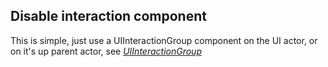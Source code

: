 ## Disable interaction component

This is simple, just use a UIInteractionGroup component on the UI actor, or on it's up parent actor, see *[UIInteractionGroup](../../InteractionAndControls/UIInteractionGroup/index.md)*
